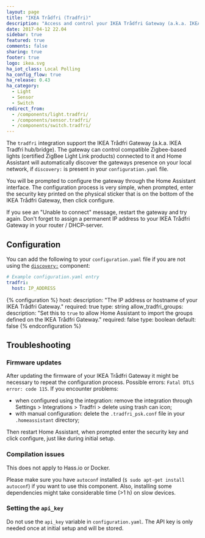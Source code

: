 ```yaml
---
layout: page
title: "IKEA Trådfri (Tradfri)"
description: "Access and control your IKEA Trådfri Gateway (a.k.a. IKEA Tradfri hub/bridge) and via it its connected Zigbee-based devices."
date: 2017-04-12 22.04
sidebar: true
featured: true
comments: false
sharing: true
footer: true
logo: ikea.svg
ha_iot_class: Local Polling
ha_config_flow: true
ha_release: 0.43
ha_category:
  - Light
  - Sensor
  - Switch
redirect_from:
  - /components/light.tradfri/
  - /components/sensor.tradfri/
  - /components/switch.tradfri/
---
```


The `tradfri` integration support the IKEA Trådfri Gateway (a.k.a. IKEA Tradfri hub/bridge). The gateway can control compatible Zigbee-based lights (certified ZigBee Light Link products) connected to it and Home Assistant will automatically discover the gateways presence on your local network, if `discovery:` is present in your `configuration.yaml` file.

You will be prompted to configure the gateway through the Home Assistant interface. The configuration process is very simple, when prompted, enter the security key printed on the physical sticker that is on the bottom of the IKEA Trådfri Gateway, then click configure.

<p class='note'>
If you see an "Unable to connect" message, restart the gateway and try again. Don't forget to assign a permanent IP address to your IKEA Trådfri Gateway in your router / DHCP-server.
</p>

## Configuration

You can add the following to your `configuration.yaml` file if you are not using the [`discovery:`](/components/discovery/) component:

```yaml
# Example configuration.yaml entry
tradfri:
  host: IP_ADDRESS
```

{% configuration %}
host:
  description: "The IP address or hostname of your IKEA Trådfri Gateway."
  required: true
  type: string
allow_tradfri_groups:
  description: "Set this to `true` to allow Home Assistant to import the groups defined on the IKEA Trådfri Gateway."
  required: false
  type: boolean
  default: false
{% endconfiguration %}

## Troubleshooting

### Firmware updates

After updating the firmware of your IKEA Trådfri Gateway it might be necessary to repeat the configuration process. Possible errors: `Fatal DTLS error: code 115`. If you encounter problems:
- when configured using the integration: remove the integration through Settings > Integrations > Tradfri > delete using trash can icon;
- with manual configuration: delete the `.tradfri_psk.conf` file in your `.homeassistant` directory;

Then restart Home Assistant, when prompted enter the security key and click configure, just like during initial setup.

### Compilation issues

<p class='note'>
  This does not apply to Hass.io or Docker.
</p>

Please make sure you have `autoconf` installed (`$ sudo apt-get install autoconf`) if you want to use this component. Also, installing some dependencies might take considerable time (>1 h) on slow devices.

### Setting the `api_key`

Do not use the `api_key` variable in `configuration.yaml`. The API key is only needed once at initial setup and will be stored.
